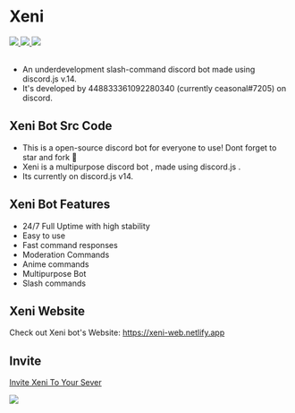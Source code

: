 
# Xeni
<a href="https://top.gg/bot/1076389208551334019">
  <img src="https://top.gg/api/widget/owner/1076389208551334019.svg">
</a>
<a href="https://top.gg/bot/1076389208551334019">
  <img src="https://top.gg/api/widget/upvotes/1076389208551334019.svg">
</a>
<a href="https://img.shields.io/badge/uptime-100%25-brightgreen">
  <img src="https://img.shields.io/badge/uptime-100%25-brightgreen">
</a>
<br><br>

- An underdevelopment slash-command discord bot made using discord.js v.14. 
- It's developed by 448833361092280340 (currently ceasonal#7205) on discord.





## Xeni Bot Src Code
- This is a open-source discord bot for everyone to use! Dont forget to star and fork 💙
- Xeni is a multipurpose discord bot , made using discord.js .
- Its currently on discord.js v14.



##  Xeni Bot Features

- 24/7 Full Uptime with high stability
- Easy to use
- Fast command responses
- Moderation Commands
- Anime commands
- Multipurpose Bot
- Slash commands




## Xeni Website
Check out Xeni bot's Website: https://xeni-web.netlify.app



## Invite
[Invite Xeni To Your Sever](https://discord.com/oauth2/authorize?client_id=1076389208551334019&permissions=1799524707446&scope=bot%20applications.commands)

<img src="https://cdn.discordapp.com/attachments/642757845808578591/1086216602443321444/xenibanner.jpg">

